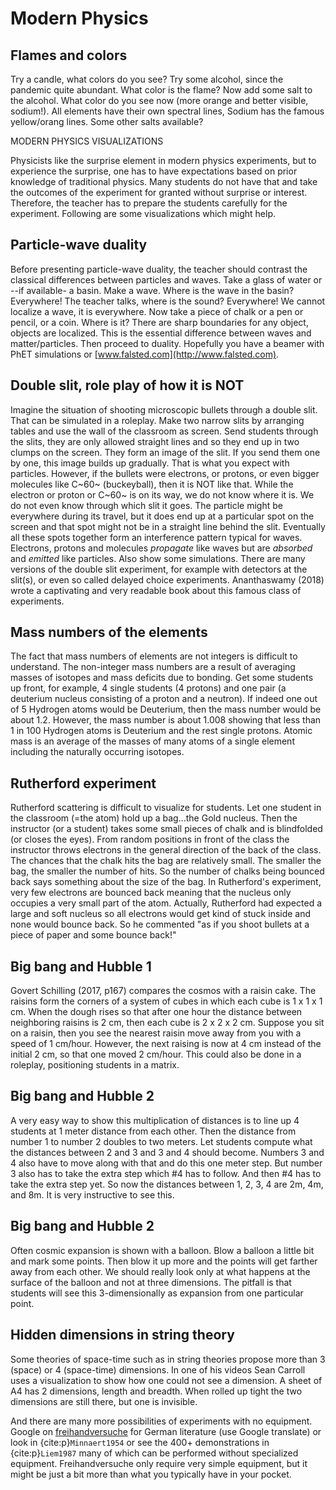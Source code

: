 # Modern Physics

## Flames and colors
 Try a candle, what colors do you see? Try some alcohol, since the pandemic quite abundant. What color is the flame? Now add some salt to the alcohol. What color do you see now (more orange and better visible, sodium!). All elements have their own spectral lines, Sodium has the famous yellow/orang lines. Some other salts available?

MODERN PHYSICS VISUALIZATIONS

Physicists like the surprise element in modern physics experiments, but to experience the surprise, one has to have expectations based on prior knowledge of traditional physics. Many students do not have that and take the outcomes of the experiment for granted without surprise or interest. Therefore, the teacher has to prepare the students carefully for the experiment. Following are some visualizations which might help.

## Particle-wave duality

Before presenting particle-wave duality, the teacher should contrast the classical differences between particles and waves. Take a glass of water or --if available- a basin. Make a wave. Where is the wave in the basin? Everywhere! The teacher talks, where is the sound? Everywhere! We cannot localize a wave, it is everywhere. Now take a piece of chalk or a pen or pencil, or a coin. Where is it? There are sharp boundaries for any object, objects are localized. This is the essential difference between waves and matter/particles. Then proceed to duality. Hopefully you have a beamer with PhET simulations or [www.falsted.com](http://www.falsted.com).

## Double slit, role play of how it is NOT
Imagine the situation of shooting microscopic bullets through a double slit. That can be simulated in a roleplay. Make two narrow slits by arranging tables and use the wall of the classroom as screen. Send students through the slits, they are only allowed straight lines and so they end up in two clumps on the screen. They form an image of the slit. If you send them one by one, this image builds up gradually. That is what you expect with particles. However, if the bullets were electrons, or protons, or even bigger molecules like C~60~ (buckeyball), then it is NOT like that. While the electron or proton or C~60~ is on its way, we do not know where it is. We do not even know through which slit it goes. The particle might be everywhere during its travel, but it does end up at a particular spot on the screen and that spot might not be in a straight line behind the slit. Eventually all these spots together form an interference pattern typical for waves. Electrons, protons and molecules *propagate* like waves but are *absorbed* and *emitted* like particles. Also show some simulations. There are many versions of the double slit experiment, for example with detectors at the slit(s), or even so called delayed choice experiments. Ananthaswamy (2018) wrote a captivating and very readable book about this famous class of experiments.

## Mass numbers of the elements
The fact that mass numbers of elements are not integers is difficult to understand. The non-integer mass numbers are a result of averaging masses of isotopes and mass deficits due to bonding. Get some students up front, for example, 4 single students (4 protons) and one pair (a deuterium nucleus consisting of a proton and a neutron). If indeed one out of 5 Hydrogen atoms would be Deuterium, then the mass number would be about 1.2. However, the mass number is about 1.008 showing that less than 1 in 100 Hydrogen atoms is Deuterium and the rest single protons. Atomic mass is an average of the masses of many atoms of a single element including the naturally occurring isotopes.

## Rutherford experiment
Rutherford scattering is difficult to visualize for students. Let one student in the classroom (=the atom) hold up a bag...the Gold nucleus. Then the instructor (or a student) takes some small pieces of chalk and is blindfolded (or closes the eyes). From random positions in front of the class the instructor throws electrons in the general direction of the back of the class. The chances that the chalk hits the bag are relatively small. The smaller the bag, the smaller the number of hits. So the number of chalks being bounced back says something about the size of the bag. In Rutherford's experiment, very few electrons are bounced back meaning that the nucleus only occupies a very small part of the atom. Actually, Rutherford had expected a large and soft nucleus so all electrons would get kind of stuck inside and none would bounce back. So he commented "as if you shoot bullets at a piece of paper and some bounce back!"

## Big bang and Hubble 1
Govert Schilling (2017, p167) compares the cosmos with a raisin cake. The raisins form the corners of a system of cubes in which each cube is 1 x 1 x 1 cm. When the dough rises so that after one hour the distance between neighboring raisins is 2 cm, then each cube is 2 x 2 x 2 cm. Suppose you sit on a raisin, then you see the nearest raisin move away from you with a speed of 1 cm/hour. However, the next raising is now at 4 cm instead of the initial 2 cm, so that one moved 2 cm/hour. This could also be done in a roleplay, positioning students in a matrix.

## Big bang and Hubble 2
A very easy way to show this multiplication of distances is to line up 4 students at 1 meter distance from each other. Then the distance from number 1 to number 2 doubles to two meters. Let students compute what the distances between 2 and 3 and 3 and 4 should become. Numbers 3 and 4 also have to move along with that and do this one meter step. But number 3 also has to take the extra step which #4 has to follow. And then #4 has to take the extra step yet. So now the distances between 1, 2, 3, 4 are 2m, 4m, and 8m. It is very instructive to see this.

## Big bang and Hubble 2
Often cosmic expansion is shown with a balloon. Blow a balloon a little bit and mark some points. Then blow it up more and the points will get farther away from each other. We should really look only at what happens at the surface of the balloon and not at three dimensions. The pitfall is that students will see this 3-dimensionally as expansion from one particular point.

## Hidden dimensions in string theory

Some theories of space-time such as in string theories propose more than 3 (space) or 4 (space-time) dimensions. In one of his videos Sean Carroll uses a visualization to show how one could not see a dimension. A sheet of A4 has 2 dimensions, length and breadth. When rolled up tight the two dimensions are still there, but one is invisible.

And there are many more possibilities of experiments with no equipment. Google on [freihandversuche](https://www.experimentis.de/experimente-index/) for German literature (use Google translate) or look in {cite:p}`Minnaert1954` or see the 400+ demonstrations in {cite:p}`Liem1987` many of which can be performed without specialized equipment. Freihandversuche only require very simple equipment, but it might be just a bit more than what you typically have in your pocket.